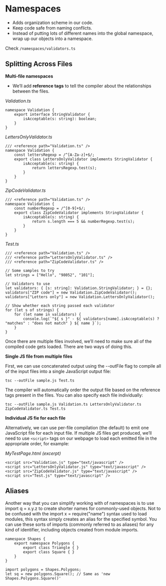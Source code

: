 Namespaces
====

- Adds organization scheme in our code.
- Keep code safe from naming conflicts.
- Instead of putting lots of different names into the global namespace, wrap up our objects into a namespace.

Check `/namespaces/validators.ts`

Splitting Across Files
----

**Multi-file namespaces**

- We’ll add **reference tags** to tell the compiler about the relationships between the files.

_Validation.ts_
```
namespace Validation {
    export interface StringValidator {
        isAcceptable(s: string): boolean;
    }
}
```

_LettersOnlyValidator.ts_
```
/// <reference path="Validation.ts" />
namespace Validation {
    const lettersRegexp = /^[A-Za-z]+$/;
    export class LettersOnlyValidator implements StringValidator {
        isAcceptable(s: string) {
            return lettersRegexp.test(s);
        }
    }
}
```

_ZipCodeValidator.ts_
```
/// <reference path="Validation.ts" />
namespace Validation {
    const numberRegexp = /^[0-9]+$/;
    export class ZipCodeValidator implements StringValidator {
        isAcceptable(s: string) {
            return s.length === 5 && numberRegexp.test(s);
        }
    }
}
```

_Test.ts_
```
/// <reference path="Validation.ts" />
/// <reference path="LettersOnlyValidator.ts" />
/// <reference path="ZipCodeValidator.ts" />

// Some samples to try
let strings = ["Hello", "98052", "101"];

// Validators to use
let validators: { [s: string]: Validation.StringValidator; } = {};
validators["ZIP code"] = new Validation.ZipCodeValidator();
validators["Letters only"] = new Validation.LettersOnlyValidator();

// Show whether each string passed each validator
for (let s of strings) {
    for (let name in validators) {
        console.log(`"${ s }" - ${ validators[name].isAcceptable(s) ? "matches" : "does not match" } ${ name }`);
    }
}
```

Once there are multiple files involved, we’ll need to make sure all of the compiled code gets loaded. There are two ways of doing this.

**Single JS file from multiple files**

First, we can use concatenated output using the --outFile flag to compile all of the input files into a single JavaScript output file:

`tsc --outFile sample.js Test.ts`

The compiler will automatically order the output file based on the reference tags present in the files. You can also specify each file individually:

`tsc --outFile sample.js Validation.ts LettersOnlyValidator.ts ZipCodeValidator.ts Test.ts`

**Individual JS fie for each file**

Alternatively, we can use per-file compilation (the default) to emit one JavaScript file for each input file. If multiple JS files get produced, we’ll need to use `<script>` tags on our webpage to load each emitted file in the appropriate order, for example:

_MyTestPage.html (excerpt)_
```
<script src="Validation.js" type="text/javascript" />
<script src="LettersOnlyValidator.js" type="text/javascript" />
<script src="ZipCodeValidator.js" type="text/javascript" />
<script src="Test.js" type="text/javascript" />
```

Aliases
----

Another way that you can simplify working with of namespaces is to use import q = x.y.z to create shorter names for commonly-used objects. Not to be confused with the import x = require("name") syntax used to load modules, this syntax simply creates an alias for the specified symbol. You can use these sorts of imports (commonly referred to as aliases) for any kind of identifier, including objects created from module imports.

```
namespace Shapes {
    export namespace Polygons {
        export class Triangle { }
        export class Square { }
    }
}

import polygons = Shapes.Polygons;
let sq = new polygons.Square(); // Same as 'new Shapes.Polygons.Square()'
```




